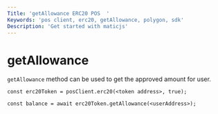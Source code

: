 ```yaml
---
Title: 'getAllowance ERC20 POS  '
Keywords: 'pos client, erc20, getAllowance, polygon, sdk'
Description: 'Get started with maticjs'
---
```


# getAllowance

`getAllowance` method can be used to get the approved amount for user.

```
const erc20Token = posClient.erc20(<token address>, true);

const balance = await erc20Token.getAllowance(<userAddress>);
```
